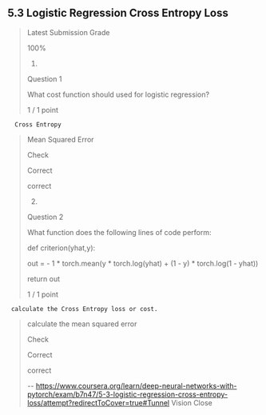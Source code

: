 ## 5.3 Logistic Regression Cross Entropy Loss
> 
> Latest Submission Grade
> 
> 100%
> 
> 1.
> 
> Question 1
> 
> What cost function should used for logistic regression?
> 
> 1 / 1 point
> 

      Cross Entropy 
> 
>  Mean Squared Error 
> 
> Check
> 
> Correct
> 
> correct
> 
> 2.
> 
> Question 2
> 
> What function does the following lines of code perform:
> 
> 
> def criterion(yhat,y):   
> 
>    out = - 1 * torch.mean(y * torch.log(yhat) + (1 - y) * torch.log(1 - yhat))  
> 
>   return out
> 
> 
> 1 / 1 point
> 

     calculate the Cross Entropy loss or cost. 
> 
>  calculate the mean squared error 
> 
> Check
> 
> Correct
> 
> correct
>
> -- https://www.coursera.org/learn/deep-neural-networks-with-pytorch/exam/b7n47/5-3-logistic-regression-cross-entropy-loss/attempt?redirectToCover=true#Tunnel Vision Close
